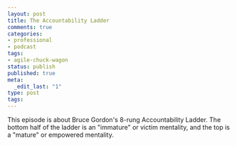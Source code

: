 ```yaml
---
layout: post
title: The Accountability Ladder
comments: true
categories:
- professional
- podcast
tags:
- agile-chuck-wagon
status: publish
published: true
meta:
  _edit_last: "1"
type: post
tags:
---
```

<p>This episode is about Bruce Gordon's 8-rung Accountability Ladder. The bottom half of the ladder is an "immature" or victim mentality, and the top is a "mature" or empowered mentality.</p>